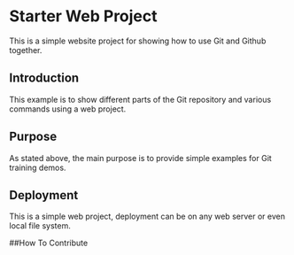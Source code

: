 # Starter Web Project

This is a simple website project for showing how to use Git and Github together.

## Introduction

This example is to show different parts of the Git repository and various commands using a web project. 

## Purpose

As stated above, the main purpose is to provide simple examples for Git training demos.

## Deployment

This is a simple web project, deployment can be on any web server or even local file system.

##How To Contribute